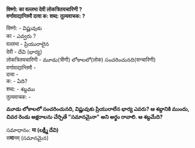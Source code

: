 **विष्णो: का वल्लभा देवी लोकत्रितयचारिणी ?  
वर्णावाद्यान्तिमौ दत्वा क: शब्द: तुल्यवाचक: ?**  

विष्णो: - విష్ణువుకు  
का - ఎవ్వరు ?  
वल्लभा - ప్రియురాలైన  
देवी - దేవి (భార్య)  
लोकत्रितयचारिणी - మూడు(त्रीणी) లోకాలలో(लोक) సంచరించునది(सन्चारिणी)     
वर्णावाद्यान्तिमौ -   
दत्वा -    
क: - ఏది?  
शब्द: - శబ్దము   
तुल्यवाचक: -   

**మూడు లోకాలలో సంచరించునది, విష్ణువుకు ప్రియురాలేన భార్య ఎవరు? ఆ శబ్దానికి ముందు, చివర రెండు అక్షరాలను చేర్చితే "సమానమైనా" అని అర్థం రావాలి. ఆ శబ్దమేది?**

సమాధానం: 
        **मा (లక్ష్మీ దేవి)**  
        स**मा**नम् (సమానమైన)
